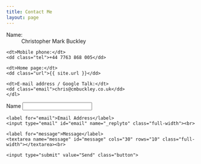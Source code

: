 ```yaml
---
title: Contact Me
layout: page
---
```


<div id="contact">
  <div class="contactContent">
    <dl class="vcard">
    <dt>Name:</dt>
    <dd class="fn n"><span class="given-name">Christopher Mark</span> <span class="family-name">Buckley</span></dd>

    <dt>Mobile phone:</dt>
    <dd class="tel">+44 7763 868 005</dd>

    <dt>Home page:</dt>
    <dd class="url">{{ site.url }}</dd>

    <dt>E-mail address / Google Talk:</dt>
    <dd class="email">chris@cmbuckley.co.uk</dd>
    </dl>
  </div>
  <form action="https://formcarry.com/s/HJ9BPYcTf" method="POST">
    <label for="name">Name</label>
    <input type="text" id="name" name="name" class="full-width"><br>

    <label for="email">Email Address</label>
    <input type="email" id="email" name="_replyto" class="full-width"><br>

    <label for="message">Message</label>
    <textarea name="message" id="message" cols="30" rows="10" class="full-width"></textarea><br>

    <input type="submit" value="Send" class="button">
  </form>
</div>
